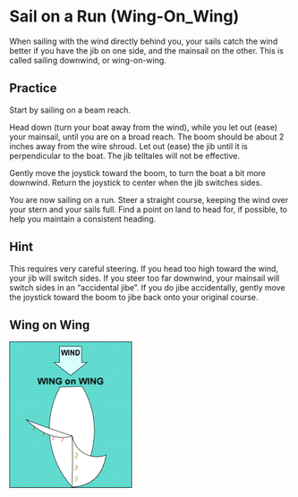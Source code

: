 # Sail on a Run (Wing-On_Wing)

When sailing with the wind directly behind you, your sails catch the wind better if you have the jib on one side, and the mainsail on the other. This is called sailing downwind, or wing-on-wing.

## Practice

Start by sailing on a beam reach.

Head down (turn your boat away from the wind), while you let out (ease) your mainsail, until you are on a broad reach. The boom should be about 2 inches away from the wire shroud.
Let out (ease) the jib until it is perpendicular to the boat. The jib telltales will not be effective.

Gently move the joystick toward the boom, to turn the boat a bit more downwind. Return the joystick to center when the jib switches sides.

You are now sailing on a run. Steer a straight course, keeping the wind over your stern and your sails full. Find a point on land to head for, if possible, to help you maintain a consistent heading.

## Hint

This requires very careful steering. If you head too high toward the wind, your jib will switch sides. If you steer too far downwind, your mainsail will switch sides in an “accidental jibe”. If you do jibe accidentally, gently move the joystick toward the boom to jibe back onto your original course.

## Wing on Wing

![Wing on wing](images/wing_on_wing.png)
